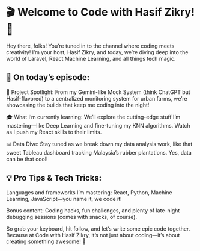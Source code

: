 # 🎬 Welcome to Code with Hasif Zikry! 🎥
Hey there, folks! You’re tuned in to the channel where coding meets creativity! I’m your host, Hasif Zikry, and today, we’re diving deep into the world of Laravel, React Machine Learning, and all things tech magic.

## 🔧 On today’s episode:
🚀 Project Spotlight: From my Gemini-like Mock System (think ChatGPT but Hasif-flavored) to a centralized monitoring system for urban farms, we’re showcasing the builds that keep me coding into the night!

🎓 What I’m currently learning: We’ll explore the cutting-edge stuff I’m mastering—like Deep Learning and fine-tuning my KNN algorithms. Watch as I push my React skills to their limits.

📊 Data Dive: Stay tuned as we break down my data analysis work, like that sweet Tableau dashboard tracking Malaysia’s rubber plantations. Yes, data can be that cool!

## 💡 Pro Tips & Tech Tricks:
Languages and frameworks I’m mastering: React, Python, Machine Learning, JavaScript—you name it, we code it!
  
Bonus content: Coding hacks, fun challenges, and plenty of late-night debugging sessions (comes with snacks, of course).


So grab your keyboard, hit follow, and let’s write some epic code together. Because at Code with Hasif Zikry, it’s not just about coding—it’s about creating something awesome! 🎉



